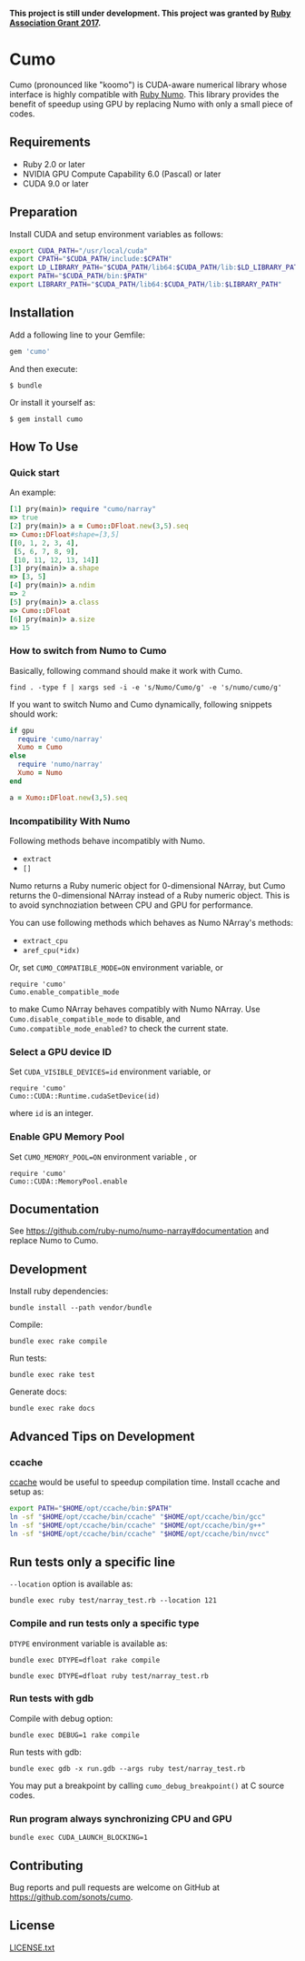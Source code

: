 **This project is still under development. This project was granted by [Ruby Association Grant 2017](http://www.ruby.or.jp/ja/news/20171206).**

# Cumo

Cumo (pronounced like "koomo") is CUDA-aware numerical library whose interface is highly compatible with [Ruby Numo](https://github.com/ruby-numo).
This library provides the benefit of speedup using GPU by replacing Numo with only a small piece of codes.


## Requirements

* Ruby 2.0 or later
* NVIDIA GPU Compute Capability 6.0 (Pascal) or later
* CUDA 9.0 or later

## Preparation

Install CUDA and setup environment variables as follows:

```bash
export CUDA_PATH="/usr/local/cuda"
export CPATH="$CUDA_PATH/include:$CPATH"
export LD_LIBRARY_PATH="$CUDA_PATH/lib64:$CUDA_PATH/lib:$LD_LIBRARY_PATH"
export PATH="$CUDA_PATH/bin:$PATH"
export LIBRARY_PATH="$CUDA_PATH/lib64:$CUDA_PATH/lib:$LIBRARY_PATH"
```

## Installation

Add a following line to your Gemfile:

```ruby
gem 'cumo'
```

And then execute:

    $ bundle

Or install it yourself as:

    $ gem install cumo

## How To Use

### Quick start

An example:

```ruby
[1] pry(main)> require "cumo/narray"
=> true
[2] pry(main)> a = Cumo::DFloat.new(3,5).seq
=> Cumo::DFloat#shape=[3,5]
[[0, 1, 2, 3, 4],
 [5, 6, 7, 8, 9],
 [10, 11, 12, 13, 14]]
[3] pry(main)> a.shape
=> [3, 5]
[4] pry(main)> a.ndim
=> 2
[5] pry(main)> a.class
=> Cumo::DFloat
[6] pry(main)> a.size
=> 15
```

### How to switch from Numo to Cumo

Basically, following command should make it work with Cumo.

```
find . -type f | xargs sed -i -e 's/Numo/Cumo/g' -e 's/numo/cumo/g'
```

If you want to switch Numo and Cumo dynamically, following snippets should work:

```ruby
if gpu
  require 'cumo/narray'
  Xumo = Cumo
else
  require 'numo/narray'
  Xumo = Numo
end

a = Xumo::DFloat.new(3,5).seq
```

### Incompatibility With Numo

Following methods behave incompatibly with Numo.

* `extract`
* `[]`

Numo returns a Ruby numeric object for 0-dimensional NArray, but Cumo returns the 0-dimensional NArray instead of a Ruby numeric object.
This is to avoid synchnoziation between CPU and GPU for performance.

You can use following methods which behaves as Numo NArray's methods:

* `extract_cpu`
* `aref_cpu(*idx)`

Or, set `CUMO_COMPATIBLE_MODE=ON` environment variable, or

```
require 'cumo'
Cumo.enable_compatible_mode
```

to make Cumo NArray behaves compatibly with Numo NArray.
Use `Cumo.disable_compatible_mode` to disable, and `Cumo.compatible_mode_enabled?` to check the current state.

### Select a GPU device ID

Set `CUDA_VISIBLE_DEVICES=id` environment variable, or

```
require 'cumo'
Cumo::CUDA::Runtime.cudaSetDevice(id)
```

where `id` is an integer.

### Enable GPU Memory Pool

Set `CUMO_MEMORY_POOL=ON` environment variable , or

```
require 'cumo'
Cumo::CUDA::MemoryPool.enable
```

## Documentation

See https://github.com/ruby-numo/numo-narray#documentation and replace Numo to Cumo.

## Development

Install ruby dependencies:

```
bundle install --path vendor/bundle
```

Compile:

```
bundle exec rake compile
```

Run tests:

```
bundle exec rake test
```

Generate docs:

```
bundle exec rake docs
```

## Advanced Tips on Development

### ccache

[ccache](https://ccache.samba.org/) would be useful to speedup compilation time.
Install ccache and setup as:


```bash
export PATH="$HOME/opt/ccache/bin:$PATH"
ln -sf "$HOME/opt/ccache/bin/ccache" "$HOME/opt/ccache/bin/gcc"
ln -sf "$HOME/opt/ccache/bin/ccache" "$HOME/opt/ccache/bin/g++"
ln -sf "$HOME/opt/ccache/bin/ccache" "$HOME/opt/ccache/bin/nvcc"
```

## Run tests only a specific line

`--location` option is available as:

```
bundle exec ruby test/narray_test.rb --location 121
```

### Compile and run tests only a specific type

`DTYPE` environment variable is available as:

```
bundle exec DTYPE=dfloat rake compile
```

```
bundle exec DTYPE=dfloat ruby test/narray_test.rb
```

### Run tests with gdb

Compile with debug option:

```
bundle exec DEBUG=1 rake compile
```

Run tests with gdb:

```
bundle exec gdb -x run.gdb --args ruby test/narray_test.rb
```

You may put a breakpoint by calling `cumo_debug_breakpoint()` at C source codes.

### Run program always synchronizing CPU and GPU

```
bundle exec CUDA_LAUNCH_BLOCKING=1
```

## Contributing

Bug reports and pull requests are welcome on GitHub at https://github.com/sonots/cumo.

## License

[LICENSE.txt](./LICENSE.txt)
